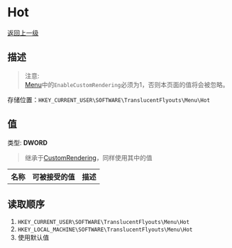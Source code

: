 # Hot
[返回上一级](../CONFIG.md)
## 描述
> 注意:   
> [Menu](../CONFIG.md)中的`EnableCustomRendering`必须为1，否则本页面的值将会被忽略。

存储位置：`HKEY_CURRENT_USER\SOFTWARE\TranslucentFlyouts\Menu\Hot`   
## 值
类型: <b>DWORD</b>  
> 继承于[CustomRendering](../CustomRendering/CONFIG.md)，同样使用其中的值
<table>
<tr>
<th>名称</th>
<th>可被接受的值</th>
<th>描述</th>
</tr>

</table>

## 读取顺序
1. `HKEY_CURRENT_USER\SOFTWARE\TranslucentFlyouts\Menu\Hot` 
2. `HKEY_LOCAL_MACHINE\SOFTWARE\TranslucentFlyouts\Menu\Hot`
3. 使用默认值